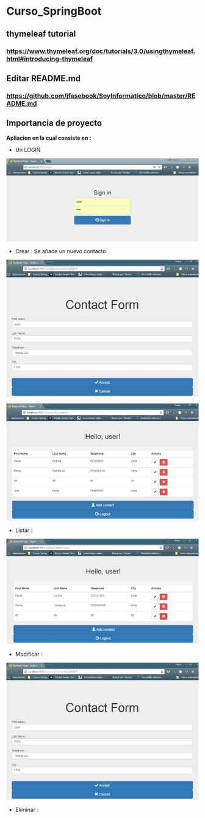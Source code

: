 # Curso_SpringBoot

## thymeleaf tutorial

### https://www.thymeleaf.org/doc/tutorials/3.0/usingthymeleaf.html#introducing-thymeleaf

## Editar README.md

### https://github.com/jfasebook/SoyInformatico/blob/master/README.md

## Importancia de proyecto 

**Apliacion en la cual consiste en :**

- Un LOGIN

![alt text](https://github.com/thonycc10/Curso_SpringBoot/blob/master/src/main/resources/static/imgs/Captura1.JPG)

- Crear : Se añade un nuevo contacto

![alt text](https://github.com/thonycc10/Curso_SpringBoot/blob/master/src/main/resources/static/imgs/3.JPG)

![alt text](https://github.com/thonycc10/Curso_SpringBoot/blob/master/src/main/resources/static/imgs/4.JPG)

- Listar :

![alt text](https://github.com/thonycc10/Curso_SpringBoot/blob/master/src/main/resources/static/imgs/2.JPG)

- Modificar : 

![alt text](https://github.com/thonycc10/Curso_SpringBoot/blob/master/src/main/resources/static/imgs/3.JPG)

- Eliminar : 	
